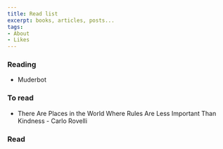 ```yaml
---
title: Read list
excerpt: books, articles, posts...
tags: 
- About
- Likes
---
```


### Reading

* Muderbot

### To read


* There Are Places in the World Where Rules Are Less Important Than Kindness - Carlo Rovelli


### Read

